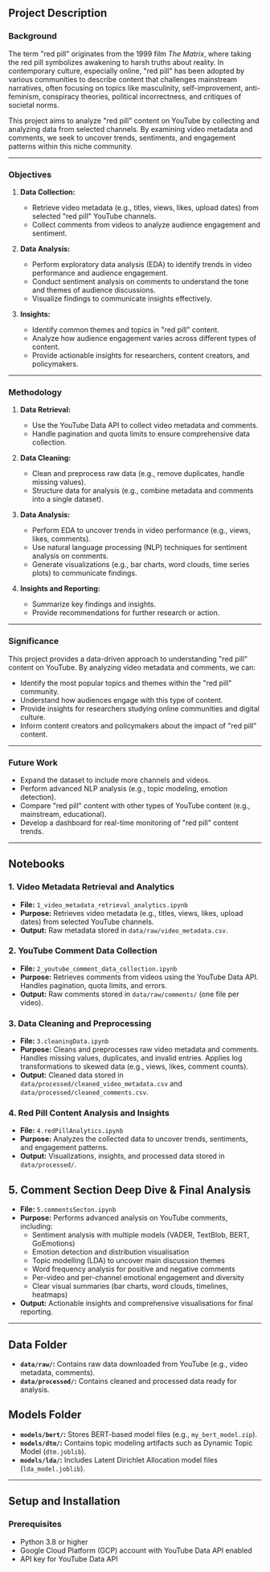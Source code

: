 ## Project Description

### Background
The term "red pill" originates from the 1999 film *The Matrix*, where taking the red pill symbolizes awakening to harsh truths about reality. In contemporary culture, especially online, "red pill" has been adopted by various communities to describe content that challenges mainstream narratives, often focusing on topics like masculinity, self-improvement, anti-feminism, conspiracy theories, political incorrectness, and critiques of societal norms.

This project aims to analyze "red pill" content on YouTube by collecting and analyzing data from selected channels. By examining video metadata and comments, we seek to uncover trends, sentiments, and engagement patterns within this niche community.

---

### Objectives
1. **Data Collection:**
   - Retrieve video metadata (e.g., titles, views, likes, upload dates) from selected "red pill" YouTube channels.
   - Collect comments from videos to analyze audience engagement and sentiment.

2. **Data Analysis:**
   - Perform exploratory data analysis (EDA) to identify trends in video performance and audience engagement.
   - Conduct sentiment analysis on comments to understand the tone and themes of audience discussions.
   - Visualize findings to communicate insights effectively.

3. **Insights:**
   - Identify common themes and topics in "red pill" content.
   - Analyze how audience engagement varies across different types of content.
   - Provide actionable insights for researchers, content creators, and policymakers.

---

### Methodology
1. **Data Retrieval:**
   - Use the YouTube Data API to collect video metadata and comments.
   - Handle pagination and quota limits to ensure comprehensive data collection.

2. **Data Cleaning:**
   - Clean and preprocess raw data (e.g., remove duplicates, handle missing values).
   - Structure data for analysis (e.g., combine metadata and comments into a single dataset).

3. **Data Analysis:**
   - Perform EDA to uncover trends in video performance (e.g., views, likes, comments).
   - Use natural language processing (NLP) techniques for sentiment analysis on comments.
   - Generate visualizations (e.g., bar charts, word clouds, time series plots) to communicate findings.

4. **Insights and Reporting:**
   - Summarize key findings and insights.
   - Provide recommendations for further research or action.

---

### Significance
This project provides a data-driven approach to understanding "red pill" content on YouTube. By analyzing video metadata and comments, we can:
- Identify the most popular topics and themes within the "red pill" community.
- Understand how audiences engage with this type of content.
- Provide insights for researchers studying online communities and digital culture.
- Inform content creators and policymakers about the impact of "red pill" content.

---

### Future Work
- Expand the dataset to include more channels and videos.
- Perform advanced NLP analysis (e.g., topic modeling, emotion detection).
- Compare "red pill" content with other types of YouTube content (e.g., mainstream, educational).
- Develop a dashboard for real-time monitoring of "red pill" content trends.

---

## Notebooks

### 1. Video Metadata Retrieval and Analytics
- **File:** `1_video_metadata_retrieval_analytics.ipynb`
- **Purpose:** Retrieves video metadata (e.g., titles, views, likes, upload dates) from selected YouTube channels.
- **Output:** Raw metadata stored in `data/raw/video_metadata.csv`.

### 2. YouTube Comment Data Collection
- **File:** `2_youtube_comment_data_collection.ipynb`
- **Purpose:** Retrieves comments from videos using the YouTube Data API. Handles pagination, quota limits, and errors.
- **Output:** Raw comments stored in `data/raw/comments/` (one file per video).

### 3. Data Cleaning and Preprocessing
- **File:** `3.cleaningData.ipynb`
- **Purpose:** Cleans and preprocesses raw video metadata and comments. Handles missing values, duplicates, and invalid entries. Applies log transformations to skewed data (e.g., views, likes, comment counts).
- **Output:** Cleaned data stored in `data/processed/cleaned_video_metadata.csv` and `data/processed/cleaned_comments.csv`.

### 4. Red Pill Content Analysis and Insights
- **File:** `4.redPillAnalytics.ipynb`
- **Purpose:** Analyzes the collected data to uncover trends, sentiments, and engagement patterns.
- **Output:** Visualizations, insights, and processed data stored in `data/processed/`.

## 5. Comment Section Deep Dive & Final Analysis
- **File:** `5.commentsSecton.ipynb`
- **Purpose:** Performs advanced analysis on YouTube comments, including:
    - Sentiment analysis with multiple models (VADER, TextBlob, BERT, GoEmotions)
    - Emotion detection and distribution visualisation
    - Topic modelling (LDA) to uncover main discussion themes
    - Word frequency analysis for positive and negative comments
    - Per-video and per-channel emotional engagement and diversity
    - Clear visual summaries (bar charts, word clouds, timelines, heatmaps)
- **Output:** Actionable insights and comprehensive visualisations for final reporting.

---

## Data Folder
- **`data/raw/`:** Contains raw data downloaded from YouTube (e.g., video metadata, comments).
- **`data/processed/`:** Contains cleaned and processed data ready for analysis.

## Models Folder
- **`models/bert/`:** Stores BERT-based model files (e.g., `my_bert_model.zip`).
- **`models/dtm/`:** Contains topic modeling artifacts such as Dynamic Topic Model (`dtm.joblib`).
- **`models/lda/`:** Includes Latent Dirichlet Allocation model files (`lda_model.joblib`).

---

## Setup and Installation

### Prerequisites
- Python 3.8 or higher
- Google Cloud Platform (GCP) account with YouTube Data API enabled
- API key for YouTube Data API
